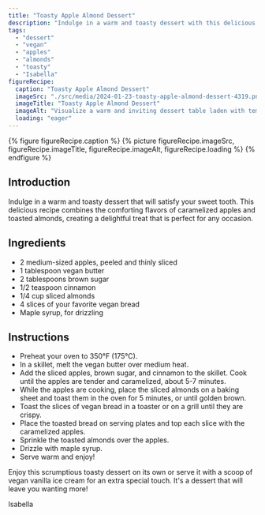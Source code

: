 ```yaml
---
title: "Toasty Apple Almond Dessert"
description: "Indulge in a warm and toasty dessert with this delicious recipe for caramelized apple and toasted almond slices on crispy vegan bread. Perfectly sweet and comforting!"
tags:
  - "dessert"
  - "vegan"
  - "apples"
  - "almonds"
  - "toasty"
  - "Isabella"
figureRecipe: 
  caption: "Toasty Apple Almond Dessert"
  imageSrc: "./src/media/2024-01-23-toasty-apple-almond-dessert-4319.png"
  imageTitle: "Toasty Apple Almond Dessert"
  imageAlt: "Visualize a warm and inviting dessert table laden with tempting vegan treats. Dominating the center of the table is a stunning platter of 'Toasty Apple Almond Dessert.' The scent of caramelized apples and toasted almonds wafts through the air, tempting you to indulge in the heavenly dessert. The golden vegan bread slices topped with succulent caramelized apples and a layer of toasted almonds allure your senses. The inviting hues exuding warmth and comfort set a welcoming atmosphere. The table also hosts a variety of other delightful vegan desserts, signifying the culinary artistry: decadent chocolate cakes, fruity tarts, and more. These views encapsulate the uniqueness of the dessert table's culinary offerings, a combination of traditional methods and innovative ingredients, all celebrating the diversity of plant-based delights. Picture yourself diving into this appetizing 'Toasty Apple Almond Dessert,' savoring every morsel of its delicate flavours and rich textures. Let your imagination run wild, taking you to this picturesque dessert table where the 'Toasty Apple Almond Dessert' shines as the centerpiece."
  loading: "eager"
---
```


{% figure figureRecipe.caption %}
{% picture figureRecipe.imageSrc, figureRecipe.imageTitle, figureRecipe.imageAlt, figureRecipe.loading %}
{% endfigure %}

## Introduction

Indulge in a warm and toasty dessert that will satisfy your sweet tooth. This delicious recipe combines the comforting flavors of caramelized apples and toasted almonds, creating a delightful treat that is perfect for any occasion.

## Ingredients

- 2 medium-sized apples, peeled and thinly sliced
- 1 tablespoon vegan butter
- 2 tablespoons brown sugar
- 1/2 teaspoon cinnamon
- 1/4 cup sliced almonds
- 4 slices of your favorite vegan bread
- Maple syrup, for drizzling

## Instructions

- Preheat your oven to 350°F (175°C).
- In a skillet, melt the vegan butter over medium heat.
- Add the sliced apples, brown sugar, and cinnamon to the skillet. Cook until the apples are tender and caramelized, about 5-7 minutes.
- While the apples are cooking, place the sliced almonds on a baking sheet and toast them in the oven for 5 minutes, or until golden brown.
- Toast the slices of vegan bread in a toaster or on a grill until they are crispy.
- Place the toasted bread on serving plates and top each slice with the caramelized apples.
- Sprinkle the toasted almonds over the apples.
- Drizzle with maple syrup.
- Serve warm and enjoy!

Enjoy this scrumptious toasty dessert on its own or serve it with a scoop of vegan vanilla ice cream for an extra special touch. It's a dessert that will leave you wanting more!

Isabella

